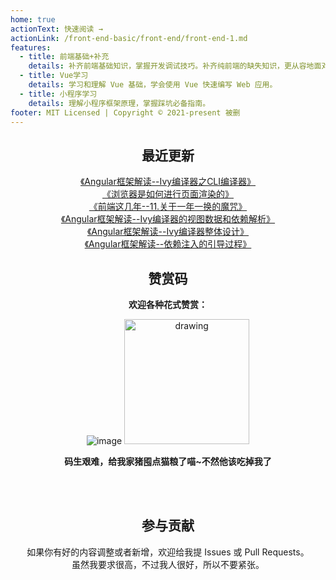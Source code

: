 ```yaml
---
home: true
actionText: 快速阅读 →
actionLink: /front-end-basic/front-end/front-end-1.md
features:
  - title: 前端基础+补充
    details: 补齐前端基础知识，掌握开发调试技巧。补齐纯前端的缺失知识，更从容地面对面试官。
  - title: Vue学习
    details: 学习和理解 Vue 基础，学会使用 Vue 快速编写 Web 应用。
  - title: 小程序学习
    details: 理解小程序框架原理，掌握踩坑必备指南。
footer: MIT Licensed | Copyright © 2021-present 被删
---
```


<div style="text-align: center;">

## 最近更新

[《Angular框架解读--Ivy编译器之CLI编译器》](/angular/deep-into-angular/angular-design-ivy-2-cli-compiler.md)   
[《浏览器是如何进行页面渲染的》](/front-end-basic/understanding/web-browser-render.md)   
[《前端这几年--11.关于一年一换的魔咒》](/front-end-work/front-end-days/about-front-end-11.md)   
[《Angular框架解读--Ivy编译器的视图数据和依赖解析》](/angular/deep-into-angular/angular-design-ivy-1-view-data-and-node-injector.md)   
[《Angular框架解读--Ivy编译器整体设计》](/angular/deep-into-angular/angular-design-ivy-0-design.md)   
[《Angular框架解读--依赖注入的引导过程》](/angular/deep-into-angular/angular-design-di-3-bootstrap.md)   

## 赞赏码

**欢迎各种花式赞赏：**

![image](https://github-imglib-1255459943.cos.ap-chengdu.myqcloud.com/2code2.jpg)
<img src="https://github-imglib-1255459943.cos.ap-chengdu.myqcloud.com/chunzhu.jpg" alt="drawing" width="200"/>

**码生艰难，给我家猪囤点猫粮了喵~不然他该吃掉我了**

<br />
<br />

## 参与贡献
如果你有好的内容调整或者新增，欢迎给我提 Issues 或 Pull Requests。  
虽然我要求很高，不过我人很好，所以不要紧张。

</div>
